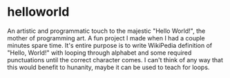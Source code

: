 # helloworld
An artistic and programmatic touch to the majestic "Hello World!", the mother of programming art. A fun project I made when I had a couple minutes spare time. It's entire purpose is to write WikiPedia definition of "Hello, World!" with looping through alphabet and some required punctuations until the correct character comes. I can't think of any way that this would benefit to hunanity, maybe it can be used to teach for loops.
